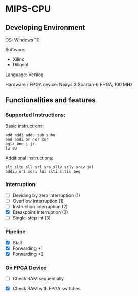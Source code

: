 # MIPS-CPU

## Developing Environment
OS: Windows 10

Software:
- Xilinx
- Diligent

Language: Verilog

Hardware / FPGA device: Nexys 3 Spartan-6 FPGA, 100 MHz

## Functionalities and features

### Supported Instructions:
Basic instructions:
```
add addi addu sub subu 
and andi or nor xor
bgtz bne j jr
lw sw
```
Additional instructions:
```
slt sltu sll srl sra sllv srlv srav jal 
addiu ori xori lui slti sltiu beq
```

### Interruption
- [ ]	Deviding by zero interruption (1)
- [ ]	Overflow interruption (1)
- [ ]	Instruction interruption (2)
- [x]	Breakpoint interruption (3)
- [ ]	Single-step int (3)

### Pipeline
- [x]	Stall
- [x]	Forwarding \*1
- [x]	Forwarding \*2

### On FPGA Device
- [ ]	Check RAM sequentially
- [x]	Check RAM with FPGA switches


